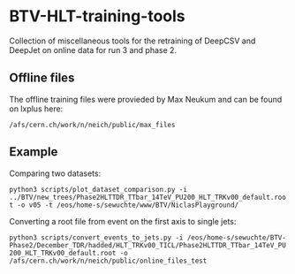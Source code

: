 # BTV-HLT-training-tools
Collection of miscellaneous tools for the retraining of DeepCSV and DeepJet on online data for run 3 and phase 2.

## Offline files

The offline training files were provieded by Max Neukum and can be found  on lxplus here:

`/afs/cern.ch/work/n/neich/public/max_files`


## Example

Comparing two datasets:

`python3 scripts/plot_dataset_comparison.py -i ../BTV/new_trees/Phase2HLTTDR_TTbar_14TeV_PU200_HLT_TRKv00_default.root -o v05 -t /eos/home-s/sewuchte/www/BTV/NiclasPlayground/`

Converting a root file from event on the first axis to single jets:

`python3 scripts/convert_events_to_jets.py -i /eos/home-s/sewuchte/BTV-Phase2/December_TDR/hadded/HLT_TRKv00_TICL/Phase2HLTTDR_TTbar_14TeV_PU200_HLT_TRKv00_default.root -o /afs/cern.ch/work/n/neich/public/online_files_test`
